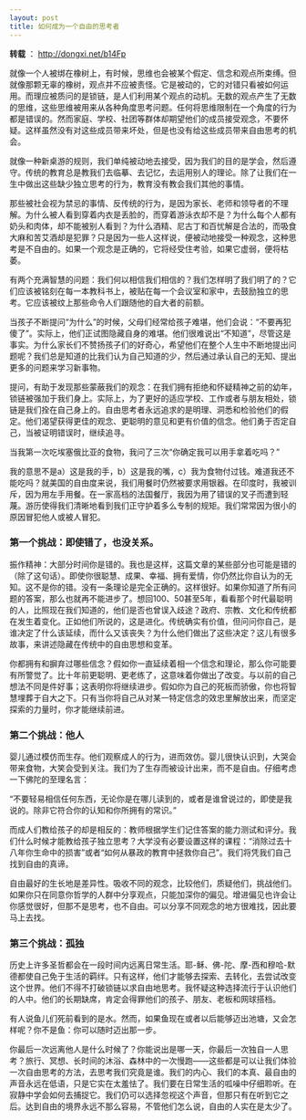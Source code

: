 ```yaml
---
layout: post
title: 如何成为一个自由的思考者
---
```


**转载** ： <http://dongxi.net/b14Fp>

就像一个人被绑在橡树上，有时候，思维也会被某个假定、信念和观点所束缚。但就像那颗无辜的橡树，观点并不应被责怪。它是被动的，它的对错只看被如何运用。而理应被质问的是锁链，是人们利用某个观点的动机。无数的观点产生了无数的思维，这些思维被用来从各种角度思考问题。任何将思维限制在一个角度的行为都是错误的。然而家庭、学校、社团等群体却期望他们的成员接受观念，不要怀疑。这样虽然没有对这些成员带来坏处，但是也没有给这些成员带来自由思考的机会。

就像一种新桌游的规则，我们单纯被动地去接受，因为我们的目的是学会，然后遵守。传统的教育总是教我们去临摹、去记忆，去运用别人的理论。除了让我们在一生中做出这些缺少独立思考的行为，教育没有教会我们其他的事情。

那些被社会视为禁忌的事情、反传统的行为，是因为家长、老师和领导者的不理解。为什么被人看到穿着内衣是丢脸的，而穿着游泳衣却不是？为什么每个人都有奶头和肉体，却不能被别人看到？为什么酒精、尼古丁和百忧解是合法的，而吸食大麻和苦艾酒却是犯罪？只是因为一些人这样说，便被动地接受一种观念，这种思考是不自由的。如果一个观念是正确的，它将经受住考验，如果它虚弱，便将枯萎。

有两个充满智慧的问题：我们何以相信我们相信的？我们怎样明了我们明了的？它们应该被铭刻在每一本教科书上，被贴在每一个会议室和家中，去鼓励独立的思考。它应该被纹上那些命令人们跟随他的自大者的前额。

当孩子不断提问“为什么”的时候，父母们经常给孩子难堪，他们会说：“不要再犯傻了”。实际上，他们正试图隐藏自身的难堪。他们很难说出“不知道”，尽管这是事实。为什么家长们不赞扬孩子们的好奇心，希望他们在整个人生中不断地提出问题呢？我们总是知道的比我们认为自己知道的少，然后通过承认自己的无知、提出更多的问题来学习新事物。

<!--more-->

提问，有助于发现那些蒙蔽我们的观念：在我们拥有拒绝和怀疑精神之前的幼年，锁链被强加于我们身上。实际上，为了更好的适应学校、工作或者与朋友相处，锁链是我们拴在自己身上的。自由思考者永远追求的是明理、洞悉和检验他们的假定。他们渴望获得更佳的观念、更聪明的意见和更有价值的信念。他们勇于否定自己，当被证明错误时，继续追寻。

当我第一次吃埃塞俄比亚的食物，我问了三次“你确定我可以用手拿着吃吗？”

我的意思不是a）这是我的手，b）这是我的嘴，c）我为食物付过钱。难道我还不能吃吗？就美国的自由度来说，我们用餐时仍然被要求用银器。在印度时，我被训斥，因为用左手用餐。在一家高档的法国餐厅，我因为用了错误的叉子而遭到轻蔑。游历使得我们清晰地看到我们正守护着多么专制的规矩。我们常常因为很小的原因冒犯他人或被人冒犯。

### 第一个挑战：即使错了，也没关系。

振作精神：大部分时间你是错的。我也是这样，这篇文章的某些部分也可能是错的（除了这句话）。即使你很聪慧、成果、幸福、拥有爱情，你仍然比你自认为的无知。这不是你的错。没有一条理论是完全正确的。这样很好。如果你知道了所有问题的答案，那么也就再不能进步了。想回100、50甚至5年，看看那个时代最聪明的人，比照现在我们知道的，他们是否也曾误入歧途？政府、宗教、文化和传统都在发生着变化。正如他们所说的，这是进化。传统确实有价值，但问问你自己，是谁决定了什么该延续，而什么又该丧失？为什么他们做出了这些决定？这儿有很多故事，来讲述隐藏在传统中的自由思想和变革。

你都拥有和摒弃过哪些信念？假如你一直延续着相一个信念和理论，那么你可能要有所警觉了。比十年前更聪明、更老练了，这意味着你做出了改变。与以前的自己想法不同是件好事；这表明你将继续进步。假如你为自己的死板而骄傲，你也将智慧埋葬于自大之下。只有当你将自己从对某一特定信念的效忠里解放出来，而坚定探索的力量时，你才能继续前进。

### 第二个挑战：他人

婴儿通过模仿而生存。他们观察成人的行为，进而效仿。婴儿很快认识到，大哭会带来食物，大笑会受到关注。我们为了生存而被设计出来，而不是自由。仔细考虑一下佛陀的至理名言：

“不要轻易相信任何东西，无论你是在哪儿读到的，或者是谁曾说过的，即使是我说的。除非它符合你的认知和你所拥有的常识。”

而成人们教给孩子的却是相反的：教师根据学生们记住答案的能力测试和评分。我们什么时候才能教给孩子独立思考？大学没有必要设置这样的课程：“消除过去十八年你生命中的损害”或者“如何从暴政的教育中拯救你自己”。我们将凭我们自己找到自由的真谛。

自由最好的生长地是差异性。吸收不同的观念，比较他们，质疑他们，挑战他们。如果你只在同意你哲学的人群中分享观点，只能加深你的偏见。增进偏见也许会让你感觉很好，但那不是思考，也不自由。可以分享不同观念的地方很难找，因此要马上去找。

### 第三个挑战：孤独

历史上许多圣哲都会在一段时间内远离日常生活。耶-稣、佛-陀、摩-西和穆哈-默德都使自己免于生活的羁绊。只有这样，他们才能够去探索、去转化，去尝试改变这个世界。他们不得不打破锁链以求自由地思考。我怀疑这种选择流行于认识他们的人中。他们的长期缺席，肯定会得罪他们的孩子、朋友、老板和网球搭档。

有人说鱼儿们死前看到的是水。然而，如果鱼现在或者以后能够迈出池塘，又会怎样呢？你不是鱼：你可以随时迈出那一步。

你最后一次远离他人是什么时候了？你能说出是哪一天，你最后一次独自一人思考？旅行、冥想、长时间的沐浴、森林中的一次慢跑——这些都是可以让我们体验一次自由思考的方法，去思考我们究竟是谁。我们的内心、我们的本真、最自由的声音永远在低语，只是它实在太羞怯了。我们要在日常生活的呱噪中仔细聆听。在寂静中学会如何去捕捉它。我们仍可以选择忽视这个声音，但那只有在听到它之后。达到自由的境界永远不那么容易，不管他们怎么说，自由的人实在是太少了。


